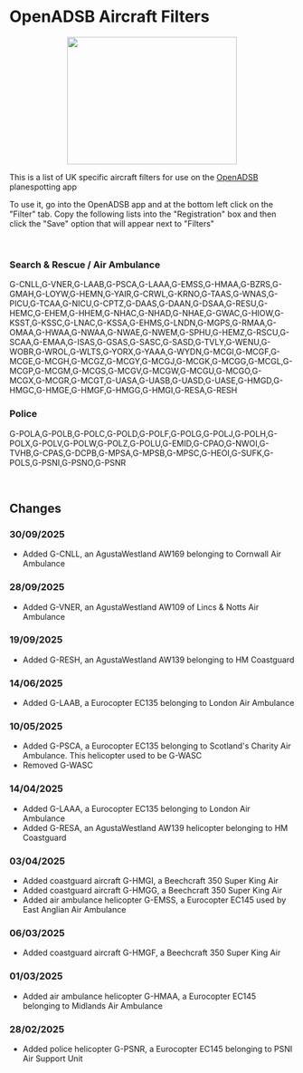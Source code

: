 # OpenADSB Aircraft Filters

<p align="center">
  <img src="https://is1-ssl.mzstatic.com/image/thumb/Purple211/v4/88/44/5a/88445a08-3d66-ffa1-d521-8591db51f68e/AppIcon-0-0-1x_U007emarketing-0-7-0-0-85-220.png/1200x630wa.png" width="300" height="225"/>
</p>

This is a list of UK specific aircraft filters for use on the <a href="https://apps.apple.com/us/app/openadsb/id1178703539">OpenADSB</a> planespotting app

To use it, go into the OpenADSB app and at the bottom left click on the "Filter" tab. Copy the following lists into the "Registration" box and then click the "Save" option that will appear next to "Filters"

<br>

### Search & Rescue / Air Ambulance

G-CNLL,G-VNER,G-LAAB,G-PSCA,G-LAAA,G-EMSS,G-HMAA,G-BZRS,G-GMAH,G-LOYW,G-HEMN,G-YAIR,G-CRWL,G-KRNO,G-TAAS,G-WNAS,G-PICU,G-TCAA,G-NICU,G-CPTZ,G-DAAS,G-DAAN,G-DSAA,G-RESU,G-HEMC,G-EHEM,G-HHEM,G-NHAC,G-NHAD,G-NHAE,G-GWAC,G-HIOW,G-KSST,G-KSSC,G-LNAC,G-KSSA,G-EHMS,G-LNDN,G-MGPS,G-RMAA,G-OMAA,G-HWAA,G-NWAA,G-NWAE,G-NWEM,G-SPHU,G-HEMZ,G-RSCU,G-SCAA,G-EMAA,G-ISAS,G-GSAS,G-SASC,G-SASD,G-TVLY,G-WENU,G-WOBR,G-WROL,G-WLTS,G-YORX,G-YAAA,G-WYDN,G-MCGI,G-MCGF,G-MCGE,G-MCGH,G-MCGZ,G-MCGY,G-MCGJ,G-MCGK,G-MCGG,G-MCGL,G-MCGP,G-MCGM,G-MCGS,G-MCGV,G-MCGW,G-MCGU,G-MCGO,G-MCGX,G-MCGR,G-MCGT,G-UASA,G-UASB,G-UASD,G-UASE,G-HMGD,G-HMGC,G-HMGE,G-HMGF,G-HMGG,G-HMGI,G-RESA,G-RESH


### Police

G-POLA,G-POLB,G-POLC,G-POLD,G-POLF,G-POLG,G-POLJ,G-POLH,G-POLX,G-POLV,G-POLW,G-POLZ,G-POLU,G-EMID,G-CPAO,G-NWOI,G-TVHB,G-CPAS,G-DCPB,G-MPSA,G-MPSB,G-MPSC,G-HEOI,G-SUFK,G-POLS,G-PSNI,G-PSNO,G-PSNR

<br>

## Changes

### 30/09/2025

- Added G-CNLL, an AgustaWestland AW169 belonging to Cornwall Air Ambulance

### 28/09/2025

- Added G-VNER, an AgustaWestland AW109 of Lincs & Notts Air Ambulance


### 19/09/2025

- Added G-RESH, an AgustaWestland AW139 belonging to HM Coastguard

### 14/06/2025

- Added G-LAAB, a Eurocopter EC135 belonging to London Air Ambulance

### 10/05/2025

- Added G-PSCA, a Eurocopter EC135 belonging to Scotland's Charity Air Ambulance. This helicopter used to be G-WASC
- Removed G-WASC 

### 14/04/2025

- Added G-LAAA, a Eurocopter EC135 belonging to London Air Ambulance
- Added G-RESA, an AgustaWestland AW139 helicopter belonging to HM Coastguard

### 03/04/2025

- Added coastguard aircraft G-HMGI, a Beechcraft 350 Super King Air
- Added coastguard aircraft G-HMGG, a Beechcraft 350 Super King Air
- Added air ambulance helicopter G-EMSS, a Eurocopter EC145 used by East Anglian Air Ambulance

### 06/03/2025

- Added coastguard aircraft G-HMGF, a Beechcraft 350 Super King Air

### 01/03/2025

- Added air ambulance helicopter G-HMAA, a Eurocopter EC145 belonging to Midlands Air Ambulance

### 28/02/2025

- Added police helicopter G-PSNR, a Eurocopter EC145 belonging to PSNI Air Support Unit
